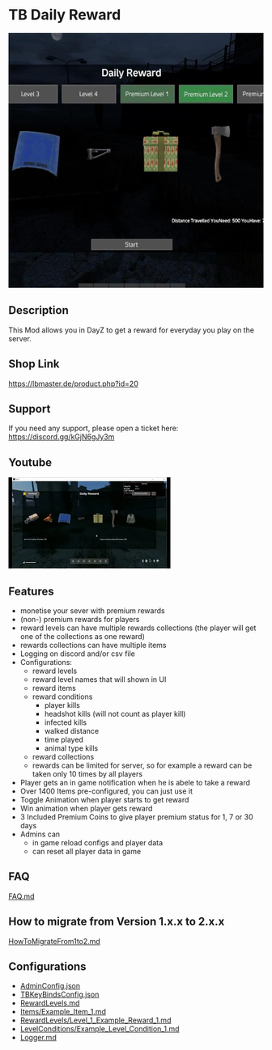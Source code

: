 # TB Daily Reward

<img src="./logo.png" alt="TB Daily Reward" width="512"/>

## Description
This Mod allows you in DayZ to get a reward for everyday you play on the server.

## Shop Link
https://lbmaster.de/product.php?id=20

## Support

If you need any support, please open a ticket here: https://discord.gg/kGjN6gJy3m

## Youtube

[![Version 1](logoYT.png)](https://youtu.be/ulrSrztYB1c)

## Features
- monetise your sever with premium rewards
- (non-) premium rewards for players
- reward levels can have multiple rewards collections (the player will get one of the collections as one reward)
- rewards collections can have multiple items
- Logging on discord and/or csv file
- Configurations:
  - reward levels
  - reward level names that will shown in UI
  - reward items
  - reward conditions
    - player kills
    - headshot kills (will not count as player kill)
    - infected kills
    - walked distance
    - time played
    - animal type kills
  - reward collections
  - rewards can be limited for server, so for example a reward can be taken only 10 times by all players 
- Player gets an in game notification when he is abele to take a reward  
- Over 1400 Items pre-configured, you can just use it
- Toggle Animation when player starts to get reward
- Win animation when player gets reward
- 3 Included Premium Coins to give player premium status for 1, 7 or 30 days 
- Admins can 
  - in game reload configs and player data
  - can reset all player data in game
  

## FAQ
[FAQ.md](FAQ.md)

## How to migrate from Version 1.x.x to 2.x.x
[HowToMigrateFrom1to2.md](HowToMigrateFrom1to2.md)

## Configurations

- [AdminConfig.json](../GlobalConfigs/Readme.md#adminconfigjson)
- [TBKeyBindsConfig.json](../GlobalConfigs/Readme.md#tbkeybindsconfigjson)
- [RewardLevels.md](./Configs/RewardLevels.md)
- [Items/Example_Item_1.md](./Configs/Example_Item_1.md)
- [RewardLevels/Level_1_Example_Reward_1.md](./Configs/Level_1_Example_Reward_1.md)
- [LevelConditions/Example_Level_Condition_1.md](./Configs/Example_Level_Condition_1.md)
- [Logger.md](./Configs/Logger.md)







